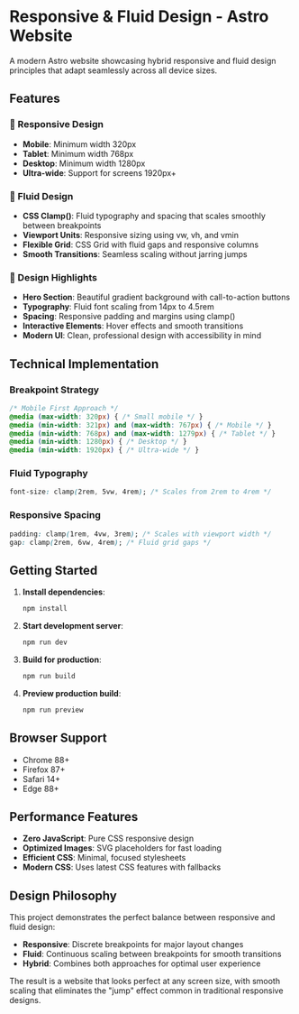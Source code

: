 # Responsive & Fluid Design - Astro Website

A modern Astro website showcasing hybrid responsive and fluid design principles that adapt seamlessly across all device sizes.

## Features

### 🎯 Responsive Design
- **Mobile**: Minimum width 320px
- **Tablet**: Minimum width 768px  
- **Desktop**: Minimum width 1280px
- **Ultra-wide**: Support for screens 1920px+

### 🌊 Fluid Design
- **CSS Clamp()**: Fluid typography and spacing that scales smoothly between breakpoints
- **Viewport Units**: Responsive sizing using vw, vh, and vmin
- **Flexible Grid**: CSS Grid with fluid gaps and responsive columns
- **Smooth Transitions**: Seamless scaling without jarring jumps

### 🎨 Design Highlights
- **Hero Section**: Beautiful gradient background with call-to-action buttons
- **Typography**: Fluid font scaling from 14px to 4.5rem
- **Spacing**: Responsive padding and margins using clamp()
- **Interactive Elements**: Hover effects and smooth transitions
- **Modern UI**: Clean, professional design with accessibility in mind

## Technical Implementation

### Breakpoint Strategy
```css
/* Mobile First Approach */
@media (max-width: 320px) { /* Small mobile */ }
@media (min-width: 321px) and (max-width: 767px) { /* Mobile */ }
@media (min-width: 768px) and (max-width: 1279px) { /* Tablet */ }
@media (min-width: 1280px) { /* Desktop */ }
@media (min-width: 1920px) { /* Ultra-wide */ }
```

### Fluid Typography
```css
font-size: clamp(2rem, 5vw, 4rem); /* Scales from 2rem to 4rem */
```

### Responsive Spacing
```css
padding: clamp(1rem, 4vw, 3rem); /* Scales with viewport width */
gap: clamp(2rem, 6vw, 4rem); /* Fluid grid gaps */
```

## Getting Started

1. **Install dependencies**:
   ```bash
   npm install
   ```

2. **Start development server**:
   ```bash
   npm run dev
   ```

3. **Build for production**:
   ```bash
   npm run build
   ```

4. **Preview production build**:
   ```bash
   npm run preview
   ```

## Browser Support

- Chrome 88+
- Firefox 87+
- Safari 14+
- Edge 88+

## Performance Features

- **Zero JavaScript**: Pure CSS responsive design
- **Optimized Images**: SVG placeholders for fast loading
- **Efficient CSS**: Minimal, focused stylesheets
- **Modern CSS**: Uses latest CSS features with fallbacks

## Design Philosophy

This project demonstrates the perfect balance between responsive and fluid design:

- **Responsive**: Discrete breakpoints for major layout changes
- **Fluid**: Continuous scaling between breakpoints for smooth transitions
- **Hybrid**: Combines both approaches for optimal user experience

The result is a website that looks perfect at any screen size, with smooth scaling that eliminates the "jump" effect common in traditional responsive designs.